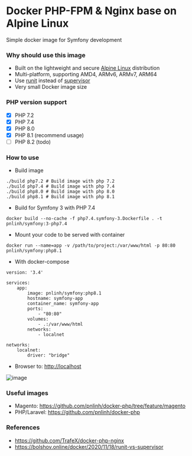 # Docker PHP-FPM & Nginx base on Alpine Linux

Simple docker image for Symfony development

### Why should use this image

- Built on the lightweight and
  secure [Alpine Linux](https://www.alpinelinux.org/) distribution
- Multi-platform, supporting AMD4, ARMv6, ARMv7, ARM64
- Use [runit](http://smarden.org/runit/) instead
  of [supervisor](http://supervisord.org/)
- Very small Docker image size

### PHP version support

- [x] PHP 7.2
- [x] PHP 7.4
- [x] PHP 8.0
- [x] PHP 8.1 (recommend usage)
- [ ] PHP 8.2 (todo)

### How to use

- Build image

```shell
./build php7.2 # Build image with php 7.2
./build php7.4 # Build image with php 7.4
./build php8.0 # Build image with php 8.0
./build php8.1 # Build image with php 8.1
```

- Build for Symfony 3 with PHP 7.4

```shell
docker build --no-cache -f php7.4.symfony-3.Dockerfile . -t pnlinh/symfony:3-php7.4
```

- Mount your code to be served with container

```shell
docker run --name=app -v /path/to/project:/var/www/html -p 80:80 pnlinh/symfony:php8.1
```

- With docker-compose

```
version: '3.4'

services:
    app:
        image: pnlinh/symfony:php8.1
        hostname: symfony-app
        container_name: symfony-app
        ports:
            - "80:80"
        volumes:
            - .:/var/www/html
        networks:
            - localnet
            
networks:
    localnet:
        driver: "bridge"
```

- Browser to: [http://localhost](http://localhost)

![image](https://user-images.githubusercontent.com/26193890/198827932-7901d969-cf9c-4f2a-8154-e2b1fb4840f8.png)

### Useful images

- Magento: https://github.com/pnlinh/docker-php/tree/feature/magento
- PHP/Laravel: https://github.com/pnlinh/docker-php

### References

- https://github.com/TrafeX/docker-php-nginx
- https://bolshov.online/docker/2020/11/18/runit-vs-supervisor

